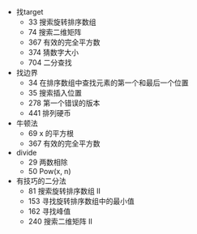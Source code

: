 - 找target
  - 33 搜索旋转排序数组
  - 74 搜索二维矩阵
  - 367 有效的完全平方数
  - 374 猜数字大小
  - 704 二分查找
- 找边界
  - 34 在排序数组中查找元素的第一个和最后一个位置
  - 35 搜索插入位置
  - 278 第一个错误的版本
  - 441 排列硬币
- 牛顿法
  - 69 x 的平方根
  - 367 有效的完全平方数
- divide
  - 29 两数相除
  - 50 Pow(x, n)
- 有技巧的二分法
  - 81 搜索旋转排序数组 II
  - 153 寻找旋转排序数组中的最小值
  - 162 寻找峰值
  - 240 搜索二维矩阵 II

